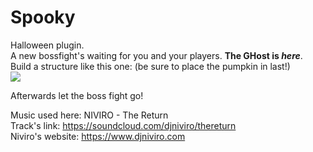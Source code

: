 # Spooky
Halloween plugin.    
A new bossfight's waiting for you and your players. <b>The GHost is <i>here</i></b>.     
Build a structure like this one: (be sure to place the pumpkin in last!)    
<img src="https://raw.githubusercontent.com/Ad5001/Spooky/master/img/struct.png"></img>


Afterwards let the boss fight go!
    
Music used here: NIVIRO - The Return    
Track's link: https://soundcloud.com/djniviro/thereturn    
Niviro's website: https://www.djniviro.com